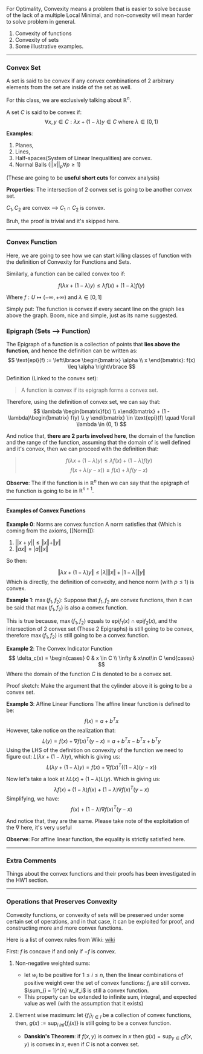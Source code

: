 For Optimality, Convexity means a problem that is easier to solve because of the lack of a multiple Local Minimal, and non-convexity will mean harder to solve problem in general. 
1. Convexity of functions
2. Convexity of sets
3. Some illustrative examples.

---
### Convex Set
A set is said to be convex if any convex combinations of 2 arbitrary elements from the set are inside of the set as well. 

For this class, we are exclusively talking about $\mathbb{R}^n$. 

A set $C$ is said to be convex if: 
$$
\forall x, y \in C: \lambda x + (1-\lambda)y \in C \text{ where } \lambda \in (0, 1)
$$

**Examples**: 
1. Planes,
2. Lines,
3. Half-spaces(System of Linear Inequalities) are convex.
4. Normal Balls ($||x||_p \forall p \geq 1$)

(These are going to be **useful short cuts** for convex analysis)

**Properties**: 
The intersection of 2 convex set is going to be another convex set. 

$C_1, C_2$ are convex --> $C_1 \cap C_2$ is convex. 

Bruh, the proof is trivial and it's skipped here. 


---
### Convex Function 
Here, we are going to see how we can start killing classes of function with the definition of Convexity for Functions and Sets.

Similarly, a function can be called convex too if: 

$$
f(\lambda x + (1 - \lambda)y) \leq \lambda f(x) + (1 - \lambda)f(y)
$$

Where $f:U \mapsto (-\infty, +\infty)$ and $\lambda \in [0, 1]$

Simply put: The function is convex if every secant line on the graph lies above the graph. Boom, nice and simple, just as its name suggested. 

### Epigraph (Sets --> Function)
The Epigraph of a function is a collection of points that **lies above the function**, and hence the definition can be written as: 
$$
\text{epi}(f) := \left\lbrace
\begin{bmatrix}
\alpha \\ x
\end{bmatrix}: 
f(x) \leq \alpha
\right\rbrace
$$

Definition (Linked to the convex set):
>A function is convex if its epigraph forms a convex set. 

Therefore, using the definition of convex set, we can say that: 
$$
\lambda \begin{bmatrix}f(x) \\ x\end{bmatrix} + (1 - \lambda)\begin{bmatrix}
f(y) \\ y
\end{bmatrix}
\in 
\text{epi}(f) \quad \forall \lambda \in (0, 1)
$$

And notice that, **there are 2 parts involved here**, the domain of the function and the range of the function, assuming that the domain of is well defined and it's convex, then we can proceed with the definition that: 
> $$
> f(\lambda x + (1 - \lambda) y) \leq \lambda f(x) + (1 - \lambda)f(y)
> $$
>$$
>f(x + \lambda(y - x)) \le f(x) + \lambda f(y - x)
>$$

**Observe**: 
The if the function is in $\mathbb{R}^{n}$ then we can say that the epigraph of the function is going to be in $\mathbb{R}^{n + 1}$.

---
#### Examples of Convex Functions
**Example 0**: Norms are convex function 
A norm satisfies that (Which is coming from the axioms, [[Norm]]):
1. $||x + y||\leq \Vert x\Vert + \Vert y \Vert$
2. $\Vert ax \Vert = |a|\Vert x \Vert$

So then: 

$$
\Vert \lambda x + (1 - \lambda)y\Vert  \le |\lambda|\Vert x\Vert 
+
|1 - \lambda|\Vert y\Vert 
$$
Which is directly, the definition of convexity, and hence norm (with $p \le 1$) is convex. 

**Example 1**: $\max(f_1, f_2)$: 
Suppose that $f_1, f_2$ are convex functions, then it can be said that $\max(f_1, f_2)$ is also a convex function.

This is true because, $\max(f_1, f_2)$ equals to $\text{epi}f_1(x) \cap \text{epi}f_2(x)$, and the intersection of 2 convex set (These 2 Epigraphs) is still going to be convex, therefore $\max(f_1, f_2)$ is still going to be a convex function. 

**Example 2**: The Convex Indicator Function
$$
\delta_c(x) = \begin{cases}
0 & x \in C \\ \infty & x\not\in C
\end{cases}
$$
Where the domain of the function $C$ is denoted to be a convex set. 

Proof sketch: Make the argument that the cylinder above it is going to be a convex set. 


**Example 3**: Affine Linear Functions
The affine linear function is defined to be: 
$$
f(x)= a + b^Tx
$$
However, take notice on the realization that:
$$
L(y) = f(x) + \nabla f(x)^T(y - x) = a + b^Tx - b^Tx + b^Ty
$$
Using the LHS of the definition on convexity of the function we need to figure out: $L(\lambda x + (1 - \lambda)y)$, which is giving us: 
$$
L(\lambda y + (1 - \lambda)y) = f(x) + \nabla f(x)^T((1 - \lambda)(y - x))
$$

Now let's take a look at $\lambda L(x) + (1 - \lambda) L(y)$. Which is giving us: 
$$
\lambda f(x) + (1 - \lambda)f(x) + (1 - \lambda)\nabla f(x)^T(y - x)
$$
Simplifying, we have: 
$$
f(x) + (1 - \lambda)\nabla f(x)^T(y - x)
$$

And notice that, they are the same. Please take note of the exploitation of the $\nabla$ here, it's very useful

**Observe**: 
For affine linear function, the equality is strictly satisfied here. 

---
### Extra Comments
Things about the convex functions and their proofs has been investigated in the HW1 section. 

---
### Operations that Preserves Convexity
Convexity functions, or convexity of sets will be preserved under some certain set of operations, and in that case, it can be exploited for proof, and constructing more and more convex functions. 

Here is a list of convex rules from Wiki: [wiki](https://www.wikiwand.com/en/Convex_function)

First: $f$ is concave if and only if $-f$ is convex. 

1. Non-negative weighted sums: 
	* let $w_i$ to be positive for $1\le i \le n$, then the linear combinations of positive weight over the set of convex functions: $f_i$ are still convex. $\sum_{i = 1}^{n} w_if_i$ is still a convex function. 
	* This property can be extended to infinite sum, integral, and expected value as well (with the assumption that it exists)

2. Element wise maximum: let $\{f_i\}_{i\in I}$ be a collection of convex functions, then, $g(x):= \sup_{i \ in I}\{f_i{(x)}\}$ is still going to be a convex function. 
	* **Danskin's Theorem**: if $f(x,y)$ is convex in $x$ then $g(x) = \sup_{y\in C}f(x, y)$ is convex in $x$, even if $C$ is not a convex set. 


